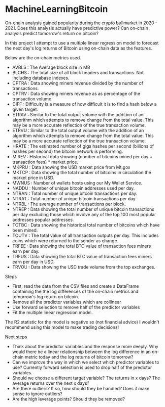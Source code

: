 # MachineLearningBitcoin
On-chain analysis gained popularity during the crypto bullmarket in 2020 - 2021. Does this analysis actually have predictive power?
Can on-chain analysis predict tomorrow's return on bitcoin?

In this project I attempt to use a multiple linear regression model to forecast the next day's log returns of Bitcoin using on-chain data as the features. 

Below are the on-chain metrics used.
- AVBLS : The Average block size in MB
- BLCHS : The total size of all block headers and transactions. Not including database indexes.
- CPTRA : Data showing miners revenue divided by the number of transactions.
- CPTRV : Data showing miners revenue as as percentage of the transaction volume.
- DIFF : Difficulty is a measure of how difficult it is to find a hash below a given target.
- ETRAV : Similar to the total output volume with the addition of an algorithm which attempts to remove change from the total value. This may be a more accurate reflection of the true transaction volume.
- ETRVU : Similar to the total output volume with the addition of an algorithm which attempts to remove change from the total value. This may be a more accurate reflection of the true transaction volume.
- HRATE : The estimated number of giga hashes per second (billions of hashes per second) the bitcoin network is performing.
- MIREV : Historical data showing (number of bitcoins mined per day + transaction fees) * market price.
- MKPRU : Data showing the USD market price from Mt.gox
- MKTCP : Data showing the total number of bitcoins in circulation the market price in USD.
- MWNUS : Number of wallets hosts using our My Wallet Service.
- NADDU : Number of unique bitcoin addresses used per day.
- NTRAN : Total number of unique bitcoin transactions per day.
- NTRAT : Total number of unique bitcoin transactions per day.
- NTRBL : The average number of transactions per block.
- NTREP : Data showing the total number of unique bitcoin transactions per day excluding those which involve any of the top 100 most popular addresses popular addresses.
- TOTBC : Data showing the historical total number of bitcoins which have been mined.
- TOUTV : The total value of all transaction outputs per day. This includes coins which were returned to the sender as change.
- TRFEE : Data showing the total BTC value of transaction fees miners earn per day.
- TRFUS : Data showing the total BTC value of transaction fees miners earn per day in USD.
- TRVOU : Data showing the USD trade volume from the top exchanges.

Steps
- First, read the data from the CSV files and create a DataFrame containing the the log differences of the on-chain metrics and tomorrow's log return on bitcoin.
- Remove all the predictor variables which are collinear
- Use forward selection to remove half of the predictor variables
- Fit the multiple linear regression model.

The R2 statistic for the model is negative so (not financial advice) I wouldn't recommend using this model to make trading decisions!

Next steps
- Think about the predictor variables and the response more deeply. Why would there be a linear relationship between the log difference in an on-chain metric today and the log returns of bitcoin tomorrow?
- Can we improve the way in which we select which predictor variables to use? Currently forward selection is used to drop half of the predictor variables.
- Should we choose a different target variable? The returns in x days? The average returns over the next x days?
- Are there outliers? If so, how should they be handled? Does it make sense to ignore outliers? 
- Are the high leverage points? Should they be removed?
